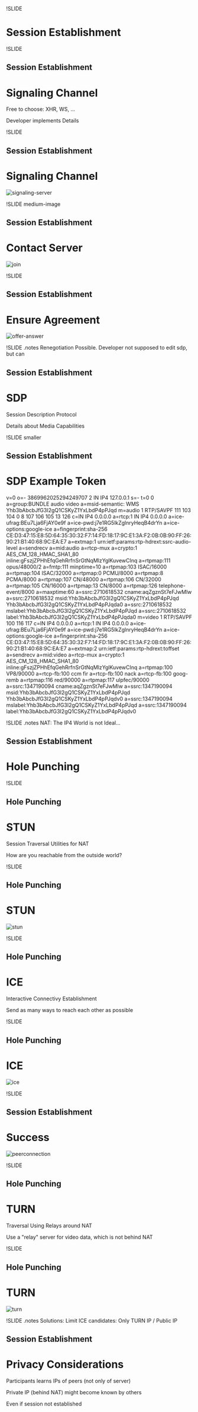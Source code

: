 !SLIDE

# Session Establishment

!SLIDE

## Session Establishment
# Signaling Channel

Free to choose: XHR, WS, ...

Developer implements Details


!SLIDE

## Session Establishment
# Signaling Channel

![signaling-server](signaling-server.png)


!SLIDE medium-image

## Session Establishment
# Contact Server

![join](join.png)


!SLIDE

## Session Establishment
# Ensure Agreement

![offer-answer](offer-answer.png)


!SLIDE
.notes Renegotiation Possible. Developer not supposed to edit sdp, but can

## Session Establishment
# SDP

Session Description Protocol

Details about Media Capabilities


!SLIDE smaller

## Session Establishment
# SDP Example Token

v=0
o=- 3869962025294249707 2 IN IP4 127.0.0.1
s=-
t=0 0
a=group:BUNDLE audio video
a=msid-semantic: WMS Yhb3bAbcbJfG3I2gQ1CSKyZ1YxLbdP4pPJqd
m=audio 1 RTP/SAVPF 111 103 104 0 8 107 106 105 13 126
c=IN IP4 0.0.0.0
a=rtcp:1 IN IP4 0.0.0.0
a=ice-ufrag:BEu7Lja6FjAY0e9f
a=ice-pwd:j7e1RG5lkZglnryHeqB4drYn
a=ice-options:google-ice
a=fingerprint:sha-256 CE:D3:47:15:E8:5D:64:35:30:32:F7:14:FD:18:17:9C:E1:3A:F2:0B:0B:90:FF:26:90:21:B1:40:68:9C:EA:E7
a=extmap:1 urn:ietf:params:rtp-hdrext:ssrc-audio-level
a=sendrecv
a=mid:audio
a=rtcp-mux
a=crypto:1 AES_CM_128_HMAC_SHA1_80 inline:gFszjZPHhEfqGehRrfnSrGtNqMlzYglKuvewCInq
a=rtpmap:111 opus/48000/2
a=fmtp:111 minptime=10
a=rtpmap:103 ISAC/16000
a=rtpmap:104 ISAC/32000
a=rtpmap:0 PCMU/8000
a=rtpmap:8 PCMA/8000
a=rtpmap:107 CN/48000
a=rtpmap:106 CN/32000
a=rtpmap:105 CN/16000
a=rtpmap:13 CN/8000
a=rtpmap:126 telephone-event/8000
a=maxptime:60
a=ssrc:2710618532 cname:aqZgznSt7eFJwMlw
a=ssrc:2710618532 msid:Yhb3bAbcbJfG3I2gQ1CSKyZ1YxLbdP4pPJqd Yhb3bAbcbJfG3I2gQ1CSKyZ1YxLbdP4pPJqda0
a=ssrc:2710618532 mslabel:Yhb3bAbcbJfG3I2gQ1CSKyZ1YxLbdP4pPJqd
a=ssrc:2710618532 label:Yhb3bAbcbJfG3I2gQ1CSKyZ1YxLbdP4pPJqda0
m=video 1 RTP/SAVPF 100 116 117
c=IN IP4 0.0.0.0
a=rtcp:1 IN IP4 0.0.0.0
a=ice-ufrag:BEu7Lja6FjAY0e9f
a=ice-pwd:j7e1RG5lkZglnryHeqB4drYn
a=ice-options:google-ice
a=fingerprint:sha-256 CE:D3:47:15:E8:5D:64:35:30:32:F7:14:FD:18:17:9C:E1:3A:F2:0B:0B:90:FF:26:90:21:B1:40:68:9C:EA:E7
a=extmap:2 urn:ietf:params:rtp-hdrext:toffset
a=sendrecv
a=mid:video
a=rtcp-mux
a=crypto:1 AES_CM_128_HMAC_SHA1_80 inline:gFszjZPHhEfqGehRrfnSrGtNqMlzYglKuvewCInq
a=rtpmap:100 VP8/90000
a=rtcp-fb:100 ccm fir
a=rtcp-fb:100 nack
a=rtcp-fb:100 goog-remb
a=rtpmap:116 red/90000
a=rtpmap:117 ulpfec/90000
a=ssrc:1347190094 cname:aqZgznSt7eFJwMlw
a=ssrc:1347190094 msid:Yhb3bAbcbJfG3I2gQ1CSKyZ1YxLbdP4pPJqd Yhb3bAbcbJfG3I2gQ1CSKyZ1YxLbdP4pPJqdv0
a=ssrc:1347190094 mslabel:Yhb3bAbcbJfG3I2gQ1CSKyZ1YxLbdP4pPJqd
a=ssrc:1347190094 label:Yhb3bAbcbJfG3I2gQ1CSKyZ1YxLbdP4pPJqdv0


!SLIDE
.notes NAT: The IP4 World is not Ideal...

## Session Establishment
# Hole Punching

!SLIDE

## Hole Punching
# STUN

Session Traversal Utilities for NAT

How are you reachable from the outside world?


!SLIDE

## Hole Punching
# STUN

![stun](stun1.png)


!SLIDE

## Hole Punching
# ICE

Interactive Connectivy Establishment

Send as many ways to reach each other as possible


!SLIDE

## Hole Punching
# ICE

![ice](stun2.png)


!SLIDE

## Session Establishment
# Success

![peerconnection](peerconnection.png)


!SLIDE

## Hole Punching
# TURN

Traversal Using Relays around NAT

Use a "relay" server for video data, which is not behind NAT


!SLIDE

## Hole Punching
# TURN

![turn](turn.png)


!SLIDE
.notes Solutions: Limit ICE candidates: Only TURN IP / Public IP

## Session Establishment
# Privacy Considerations

Participants learns IPs of peers (not only of server)

Private IP (behind NAT) might become known by others

Even if session not established

